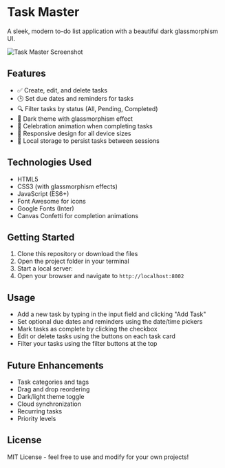 # Task Master

A sleek, modern to-do list application with a beautiful dark glassmorphism UI.

![Task Master Screenshot](screenshot.png)

## Features

- ✅ Create, edit, and delete tasks
- 🕒 Set due dates and reminders for tasks
- 🔍 Filter tasks by status (All, Pending, Completed)
- 🌙 Dark theme with glassmorphism effect
- 🎉 Celebration animation when completing tasks
- 📱 Responsive design for all device sizes
- 💾 Local storage to persist tasks between sessions

## Technologies Used

- HTML5
- CSS3 (with glassmorphism effects)
- JavaScript (ES6+)
- Font Awesome for icons
- Google Fonts (Inter)
- Canvas Confetti for completion animations

## Getting Started

1. Clone this repository or download the files
2. Open the project folder in your terminal
3. Start a local server:
4. Open your browser and navigate to `http://localhost:8002`

## Usage

- Add a new task by typing in the input field and clicking "Add Task"
- Set optional due dates and reminders using the date/time pickers
- Mark tasks as complete by clicking the checkbox
- Edit or delete tasks using the buttons on each task card
- Filter your tasks using the filter buttons at the top

## Future Enhancements

- Task categories and tags
- Drag and drop reordering
- Dark/light theme toggle
- Cloud synchronization
- Recurring tasks
- Priority levels

## License

MIT License - feel free to use and modify for your own projects!

